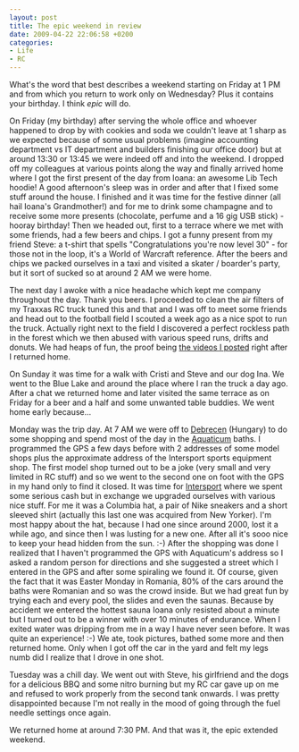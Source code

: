 ```yaml
---
layout: post
title: The epic weekend in review
date: 2009-04-22 22:06:58 +0200
categories:
- Life
- RC
---
```

<p>What's the word that best describes a weekend starting on Friday at 1 PM and from which you return to work only on Wednesday? Plus it contains your birthday. I think <em>epic</em> will do.</p>
<p>On Friday (my birthday) after serving the whole office and whoever happened to drop by with cookies and soda we couldn't leave at 1 sharp as we expected because of some usual problems (imagine accounting department vs IT department and builders finishing our office door) but at around 13:30 or 13:45 we were indeed off and into the weekend. I dropped off my colleagues at various points along the way and finally arrived home where I got the first present of the day from Ioana: an awesome Lib Tech hoodie! A good afternoon's sleep was in order and after that I fixed some stuff around the house. I finished and it was time for the festive dinner (all hail Ioana's Grandmother!) and for me to drink some champagne and to receive some more presents (chocolate, perfume and a 16 gig USB stick) - hooray birthday! Then we headed out, first to a terrace where we met with some friends, had a few beers and chips. I got a funny present from my friend Steve: a t-shirt that spells "Congratulations you're now level 30" - for those not in the loop, it's a World of Warcraft reference. After the beers and chips we packed ourselves in a taxi and visited a skater / boarder's party, but it sort of sucked so at around 2 AM we were home.</p>
<p>The next day I awoke with a nice headache which kept me company throughout the day. Thank you beers. I proceeded to clean the air filters of my Traxxas RC truck tuned this and that and I was off to meet some friends and head out to the football field I scouted a week ago as a nice spot to run the truck. Actually right next to the field I discovered a perfect rockless path in the forest which we then abused with various speed runs, drifts and donuts. We had heaps of fun, the proof being <a href="http://www.rusiczki.net/2009/04/18/4-x-4/">the videos I posted</a> right after I returned home.</p>
<p>On Sunday it was time for a walk with Cristi and Steve and our dog Ina. We went to the Blue Lake and around the place where I ran the truck a day ago. After a chat we returned home and later visited the same terrace as on Friday for a beer and a half and some unwanted table buddies. We went home early because...</p>
<p>Monday was the trip day. At 7 AM we were off to <a href="http://en.wikipedia.org/wiki/Debrecen">Debrecen</a> (Hungary) to do some shopping and spend most of the day in the <a href="http://www.aquaticum.hu/">Aquaticum</a> baths. I programmed the GPS a few days before with 2 addresses of some model shops plus the approximate address of the Intersport sports equipment shop. The first model shop turned out to be a joke (very small and very limited in RC stuff) and so we went to the second one on foot with the GPS in my hand only to find it closed. It was time for <a href="http://www.intersport.hu">Intersport</a> where we spent some serious cash but in exchange we upgraded ourselves with various nice stuff. For me it was a Columbia hat, a pair of Nike sneakers and a short sleeved shirt (actually this last one was acquired from New Yorker). I'm most happy about the hat, because I had one since around 2000, lost it a while ago, and since then I was lusting for a new one. After all it's sooo nice to keep your head hidden from the sun. :-) After the shopping was done I realized that I haven't programmed the GPS with Aquaticum's address so I asked a random person for directions and she suggested a street which I entered in the GPS and after some spiraling we found it. Of course, given the fact that it was Easter Monday in Romania, 80% of the cars around the baths were Romanian and so was the crowd inside. But we had great fun by trying each and every pool, the slides and even the saunas. Because by accident we entered the hottest sauna Ioana only resisted about a minute but I turned out to be a winner with over 10 minutes of endurance. When I exited water was dripping from me in a way I have never seen before. It was quite an experience! :-) We ate, took pictures, bathed some more and then returned home. Only when I got off the car in the yard and felt my legs numb did I realize that I drove in one shot.</p>
<p>Tuesday was a chill day. We went out with Steve, his girlfriend and the dogs for a delicious BBQ and some nitro burning but my RC car gave up on me and refused to work properly from the second tank onwards. I was pretty disappointed because I'm not really in the mood of going through the fuel needle settings once again.</p>
<p>We returned home at around 7:30 PM. And that was it, the epic extended weekend.</p>
